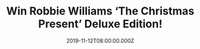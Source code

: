 ---
campaign-uuid: "c-2f04777e-c1b8-4777-a0fd-0a4d9a2c807c"
type: "Competition"
category: "Music"
date: "2019-11-12T08:00:00.000Z"
end-date: "2019-12-12T23:59:00.000Z"
disable-form: false
is_promoted: false
has_entry_page: true
title: "Win Robbie Williams ‘The Christmas Present’ Deluxe Edition!"
competition-description: "<p>’The Christmas Present’ is the 2019 holiday release from\
  \ the British singer-songwriter Robbie Williams. A double album featuring Christmas\
  \ Past and Christmas Future both including a brilliant mixture of original songs\
  \ and special festive covers with some star guest appearances. Includes appearances\
  \ from Jamie Cullum, Rod Stewart, Bryan Adams, and Tyson Fury.</p>\n<p>Get the Christmas\
  \ spirit now and click below for a chance to win.</p>\n"
hero-header: "Win Robbie Williams ‘The Christmas Present’ Deluxe Edition!"
terms-confirmation: "N/A"
banner-img: "https://assets.expresslyapp.com/asset-1e8f50ff-407d-4f8b-a6ef-0e268de36e1f.jpg"
logo-left-href: "aaa.nme.com"
logo-left-image: "https://assets.expresslyapp.com/asset-36f781b4-2928-4a23-b37e-c6e7a3ead013.jpg"
logo-left-title: "NME AAA"
bg-image-hero: "https://assets.expresslyapp.com/asset-ac1e5010-b6fe-4760-86b7-1e7292f5b274.jpg"
bg-image-first: "https://assets.expresslyapp.com/asset-e164b855-1970-4659-a383-6cea7c57f8d5.jpg"
section1-content: "<p>Christmas is just around the corner and we have the best gift\
  \ for you: Robbie Williams Christmas album: ‘The Christmas Present’ Deluxe Edition!\n\
  An amazing 28 track double album featuring Christmas Past and Christmas Future \
  \ both including a brilliant mixture of original songs and special festive covers\
  \ with some star guest appearances. It Includes appearances from Jamie Cullum, Rod\
  \ Stewart, Bryan Adams, and Tyson Fury.</p>\n<p>Think no more and enter below for\
  \ a chance to win it now.</p>\n"
entry-title: "Win Robbie Williams ‘The Christmas Present’ Deluxe Edition!"
entry-content: "<p>Enter the draw to win Robbie Williams ‘The Christmas Present’ Deluxe\
  \ Edition by completing the form below before 23:59 on the 12th of December 2019.</p>\n"
has-winner: false
prize-description: "Robbie Williams ‘The Christmas Present’ Deluxe Edition!"
special-conditions: "Multiple entries are allowed up to one every day.\r\n\r\nThis\
  \ competition is also available on: http://club.expressly.io/competitons/robbie-williams-christmas-album-giveaway"
country-restrictions:
- "GB"
---